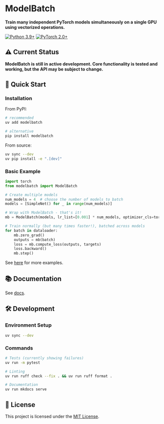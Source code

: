 # ModelBatch

**Train many independent PyTorch models simultaneously on a single GPU using vectorized operations.**

[![Python 3.9+](https://img.shields.io/badge/python-3.9+-blue.svg)](https://www.python.org/downloads/)
[![PyTorch 2.0+](https://img.shields.io/badge/PyTorch-2.0+-orange.svg)](https://pytorch.org/)

## ⚠️ Current Status

**ModelBatch is still in active development. Core functionality is tested and working, but the API may be subject to change.**

## 🚀 Quick Start

### Installation

From PyPI:

```bash
# recommended
uv add modelbatch

# alternative
pip install modelbatch
```

From source:

```bash
uv sync --dev
uv pip install -e ".[dev]"
```

### Basic Example

```python
import torch
from modelbatch import ModelBatch

# Create multiple models
num_models = 4  # choose the number of models to batch
models = [SimpleNet() for _ in range(num_models)]

# Wrap with ModelBatch - that's it!
mb = ModelBatch(models, lr_list=[0.001] * num_models, optimizer_cls=torch.optim.Adam)

# Train normally (but many times faster!), batched across models
for batch in dataloader:
    mb.zero_grad()
    outputs = mb(batch)
    loss = mb.compute_loss(outputs, targets)  
    loss.backward()
    mb.step()
```

See [here](examples) for more examples.

## 📚 Documentation

See [docs](https://rock-z.github.io/ModelBatch/).

## 🛠️ Development

### Environment Setup

```bash
uv sync --dev
```

### Commands

```bash
# Tests (currently showing failures)
uv run -m pytest

# Linting  
uv run ruff check --fix . && uv run ruff format .

# Documentation
uv run mkdocs serve
```

## 📄 License

This project is licensed under the [MIT License](LICENSE).

